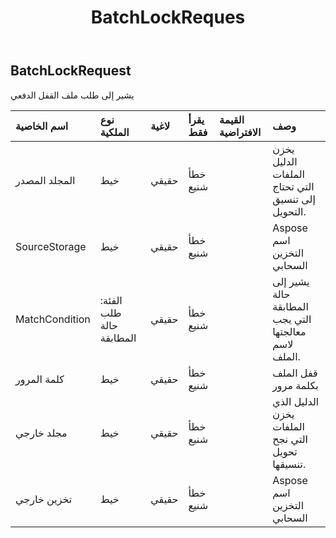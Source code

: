 ﻿---
title: BatchLockReques
second_title: Aspose.Cells Cloud Documen
type: docs
url: /ar/specification/model/batchlockrequest/
description: "Aspose.Cells مواصفات النموذج السحابي: BatchLockRequest. تعامل بسهولة مع Excel ومستندات جداول البيانات الأخرى التي تحتوي على ميزات مثل الفتح والتوليد والتحرير والتقسيم والدمج والمقارنة والتحويل"
kwords: Excel، Office، جدول البيانات، Cloud REST API، BatchLockRequest
weight: 50
---
## **BatchLockRequest**

 يشير إلى طلب ملف القفل الدفعي

| اسم الخاصية| نوع الملكية| لاغية| يقرأ فقط| القيمة الافتراضية| وصف|
|:- |:- |:- |:- |:- |:- |
| المجلد المصدر| خيط| حقيقي| خطأ شنيع|| يخزن الدليل الملفات التي تحتاج إلى تنسيق التحويل.|
| SourceStorage| خيط| حقيقي| خطأ شنيع|| Aspose اسم التخزين السحابي|
| MatchCondition| الفئة: طلب حالة المطابقة| حقيقي| خطأ شنيع|| يشير إلى حالة المطابقة التي يجب معالجتها لاسم الملف.|
| كلمة المرور| خيط| حقيقي| خطأ شنيع|| قفل الملف بكلمة مرور|
| مجلد خارجي| خيط| حقيقي| خطأ شنيع|| الدليل الذي يخزن الملفات التي نجح تحويل تنسيقها.|
| تخزين خارجي| خيط| حقيقي| خطأ شنيع|| Aspose اسم التخزين السحابي|

